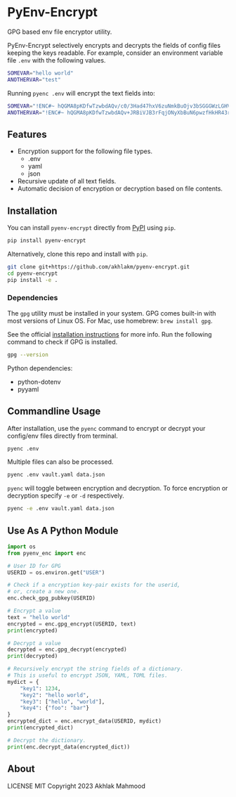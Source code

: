 # PyEnv-Encrypt
GPG based env file encryptor utility.

PyEnv-Encrypt selectively encrypts and decrypts the fields of config files keeping the keys readable. For example, consider an environment variable file `.env` with the following values.

```bash
SOMEVAR="hello world"
ANOTHERVAR="test"
```
Running `pyenc .env` will encrypt the text fields into:

```bash
SOMEVAR="!ENC#~ hQGMA8pKDfwTzwbdAQv/c0/3Had47hxV6zuNmkBuOjv3bSGGGWzLGHVAN7ryL3tx =Y8Nr"
ANOTHERVAR="!ENC#~ hQGMA8pKDfwTzwbdAQv+JRBiVJB3rFqjONyXbBuN6pwzfHkHR43rbSIGX0o/B0zU =ljcz"
```

## Features
- Encryption support for the following file types.
    - .env
    - yaml
    - json
- Recursive update of all text fields.
- Automatic decision of encryption or decryption based on file contents.

## Installation
You can install `pyenv-encrypt` directly from [PyPI](https://pypi.org/project/pyenv-encrypt) using `pip`.

```sh
pip install pyenv-encrypt
```

Alternatively, clone this repo and install with `pip`.
```sh
git clone git+https://github.com/akhlakm/pyenv-encrypt.git
cd pyenv-encrypt
pip install -e .
```

### Dependencies
The `gpg` utility must be installed in your system. GPG comes built-in with most versions of Linux OS. For Mac, use homebrew: `brew install gpg`.

See the official [installation instructions](https://gnupg.org/download/) for more info. Run the following command to check if GPG is installed.

```sh
gpg --version
```

Python dependencies:
- python-dotenv
- pyyaml


## Commandline Usage
After installation, use the `pyenc` command to encrypt or decrypt your config/env files directly from terminal.

```sh
pyenc .env
```

Multiple files can also be processed.
```sh
pyenc .env vault.yaml data.json
```

`pyenc` will toggle between encryption and decryption. To force encryption or decryption specify `-e` or `-d` respectively.

```sh
pyenc -e .env vault.yaml data.json
```


## Use As A Python Module

```python
import os
from pyenv_enc import enc

# User ID for GPG
USERID = os.environ.get("USER")

# Check if a encryption key-pair exists for the userid,
# or, create a new one.
enc.check_gpg_pubkey(USERID)

# Encrypt a value
text = "hello world"
encrypted = enc.gpg_encrypt(USERID, text)
print(encrypted)

# Decrypt a value
decrypted = enc.gpg_decrypt(encrypted)
print(decrypted)

# Recursively encrypt the string fields of a dictionary.
# This is useful to encrypt JSON, YAML, TOML files.
mydict = {
    "key1": 1234,
    "key2": "hello world",
    "key3": ["hello", "world"],
    "key4": {"foo": "bar"}
}
encrypted_dict = enc.encrypt_data(USERID, mydict)
print(encrypted_dict)

# Decrypt the dictionary.
print(enc.decrypt_data(encrypted_dict))
```

## About
LICENSE MIT Copyright 2023 Akhlak Mahmood
